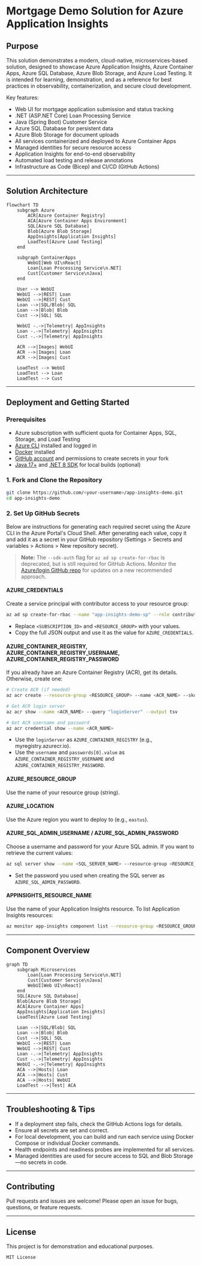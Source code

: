 # Mortgage Demo Solution for Azure Application Insights

## Purpose

This solution demonstrates a modern, cloud-native, microservices-based solution, designed to showcase Azure Application Insights, Azure Container Apps, Azure SQL Database, Azure Blob Storage, and Azure Load Testing. It is intended for learning, demonstration, and as a reference for best practices in observability, containerization, and secure cloud development.

Key features:

- Web UI for mortgage application submission and status tracking
- .NET (ASP.NET Core) Loan Processing Service
- Java (Spring Boot) Customer Service
- Azure SQL Database for persistent data
- Azure Blob Storage for document uploads
- All services containerized and deployed to Azure Container Apps
- Managed identities for secure resource access
- Application Insights for end-to-end observability
- Automated load testing and release annotations
- Infrastructure as Code (Bicep) and CI/CD (GitHub Actions)

---

## Solution Architecture

```mermaid
flowchart TD
    subgraph Azure
        ACR[Azure Container Registry]
        ACA[Azure Container Apps Environment]
        SQL[Azure SQL Database]
        Blob[Azure Blob Storage]
        AppInsights[Application Insights]
        LoadTest[Azure Load Testing]
    end

    subgraph ContainerApps
        WebUI[Web UI\nReact]
        Loan[Loan Processing Service\n.NET]
        Cust[Customer Service\nJava]
    end

    User --> WebUI
    WebUI -->|REST| Loan
    WebUI -->|REST| Cust
    Loan -->|SQL/Blob| SQL
    Loan -->|Blob| Blob
    Cust -->|SQL| SQL

    WebUI -.->|Telemetry| AppInsights
    Loan -.->|Telemetry| AppInsights
    Cust -.->|Telemetry| AppInsights

    ACR -->|Images| WebUI
    ACR -->|Images| Loan
    ACR -->|Images| Cust

    LoadTest --> WebUI
    LoadTest --> Loan
    LoadTest --> Cust
```

---

## Deployment and Getting Started

### Prerequisites

- Azure subscription with sufficient quota for Container Apps, SQL, Storage, and Load Testing
- [Azure CLI](https://docs.microsoft.com/en-us/cli/azure/install-azure-cli) installed and logged in
- [Docker](https://www.docker.com/products/docker-desktop) installed
- [GitHub account](https://github.com/) and permissions to create secrets in your fork
- [Java 17+](https://adoptium.net/) and [.NET 8 SDK](https://dotnet.microsoft.com/en-us/download/dotnet/8.0) for local builds (optional)

### 1. Fork and Clone the Repository

```sh
git clone https://github.com/<your-username>/app-insights-demo.git
cd app-insights-demo
```

### 2. Set Up GitHub Secrets

Below are instructions for generating each required secret using the Azure CLI in the Azure Portal's Cloud Shell. After generating each value, copy it and add it as a secret in your GitHub repository (Settings > Secrets and variables > Actions > New repository secret).

> **Note:** The `--sdk-auth` flag for `az ad sp create-for-rbac` is deprecated, but is still required for GitHub Actions. Monitor the [Azure/login GitHub repo](https://github.com/Azure/login) for updates on a new recommended approach.

#### AZURE_CREDENTIALS

Create a service principal with contributor access to your resource group:

```sh
az ad sp create-for-rbac --name "app-insights-demo-sp" --role contributor --scopes /subscriptions/<SUBSCRIPTION_ID>/resourceGroups/<RESOURCE_GROUP> --sdk-auth
```

- Replace `<SUBSCRIPTION_ID>` and `<RESOURCE_GROUP>` with your values.
- Copy the full JSON output and use it as the value for `AZURE_CREDENTIALS`.

#### AZURE_CONTAINER_REGISTRY, AZURE_CONTAINER_REGISTRY_USERNAME, AZURE_CONTAINER_REGISTRY_PASSWORD

If you already have an Azure Container Registry (ACR), get its details. Otherwise, create one:

```sh
# Create ACR (if needed)
az acr create --resource-group <RESOURCE_GROUP> --name <ACR_NAME> --sku Basic

# Get ACR login server
az acr show --name <ACR_NAME> --query "loginServer" --output tsv

# Get ACR username and password
az acr credential show --name <ACR_NAME>
```

- Use the `loginServer` as `AZURE_CONTAINER_REGISTRY` (e.g., myregistry.azurecr.io).
- Use the `username` and `passwords[0].value` as `AZURE_CONTAINER_REGISTRY_USERNAME` and `AZURE_CONTAINER_REGISTRY_PASSWORD`.

#### AZURE_RESOURCE_GROUP

Use the name of your resource group (string).

#### AZURE_LOCATION

Use the Azure region you want to deploy to (e.g., `eastus`).

#### AZURE_SQL_ADMIN_USERNAME / AZURE_SQL_ADMIN_PASSWORD

Choose a username and password for your Azure SQL admin. If you want to retrieve the current values:

```sh
az sql server show --name <SQL_SERVER_NAME> --resource-group <RESOURCE_GROUP> --query "administratorLogin" --output tsv
```

- Set the password you used when creating the SQL server as `AZURE_SQL_ADMIN_PASSWORD`.

#### APPINSIGHTS_RESOURCE_NAME

Use the name of your Application Insights resource. To list Application Insights resources:

```sh
az monitor app-insights component list --resource-group <RESOURCE_GROUP> --query "[].name" --output tsv
```

---

## Component Overview

```mermaid
graph TD
    subgraph Microservices
        Loan[Loan Processing Service\n.NET]
        Cust[Customer Service\nJava]
        WebUI[Web UI\nReact]
    end
    SQL[Azure SQL Database]
    Blob[Azure Blob Storage]
    ACA[Azure Container Apps]
    AppInsights[Application Insights]
    LoadTest[Azure Load Testing]

    Loan -->|SQL/Blob| SQL
    Loan -->|Blob| Blob
    Cust -->|SQL| SQL
    WebUI -->|REST| Loan
    WebUI -->|REST| Cust
    Loan -.->|Telemetry| AppInsights
    Cust -.->|Telemetry| AppInsights
    WebUI -.->|Telemetry| AppInsights
    ACA -->|Hosts| Loan
    ACA -->|Hosts| Cust
    ACA -->|Hosts| WebUI
    LoadTest -->|Test| ACA
```

---

## Troubleshooting & Tips

- If a deployment step fails, check the GitHub Actions logs for details.
- Ensure all secrets are set and correct.
- For local development, you can build and run each service using Docker Compose or individual Docker commands.
- Health endpoints and readiness probes are implemented for all services.
- Managed identities are used for secure access to SQL and Blob Storage—no secrets in code.

---

## Contributing

Pull requests and issues are welcome! Please open an issue for bugs, questions, or feature requests.

---

## License

This project is for demonstration and educational purposes.

```text
MIT License
```
